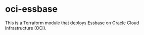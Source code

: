# oci-essbase
This is a Terraform module that deploys Essbase on Oracle Cloud Infrastructure (OCI).

